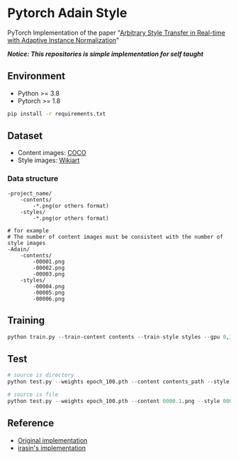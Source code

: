 # Pytorch Adain Style
 PyTorch Implementation of the paper "[Arbitrary Style Transfer in Real-time with Adaptive Instance Normalization](https://arxiv.org/abs/1703.06868)"

***Notice: This repositories is simple implementation for self taught***

## Environment

- Python >= 3.8
- Pytorch >= 1.8

``` bash
pip install -r requirements.txt
```

## Dataset

- Content images: [COCO](https://cocodataset.org/#download)
- Style images: [Wikiart](https://www.kaggle.com/c/painter-by-numbers)

### Data structure

``` text
-project_name/
    -contents/
        -*.png(or others format)
    -styles/
        -*.png(or others format)
        
# for example
# The number of content images must be consistent with the number of style images
-Adain/
    -contents/
        -00001.png
        -00002.png
        -00003.png
    -styles/
        -00004.png
        -00005.png
        -00006.png
```

## Training

``` python
python train.py --train-content contents --train-style styles --gpu 0,1 --workers 8 --epochs 100 --batch-size 16
```

## Test

``` python
# source is directory
python test.py --weights epoch_100.pth --content contents_path --style styles_path

# source is file
python test.py --weights epoch_100.pth --content 0000.1.png --style 0000.2.png
```

## Reference

- [Original implementation](https://github.com/xunhuang1995/AdaIN-style)
- [irasin's implementation](https://github.com/irasin/Pytorch_AdaIN)
